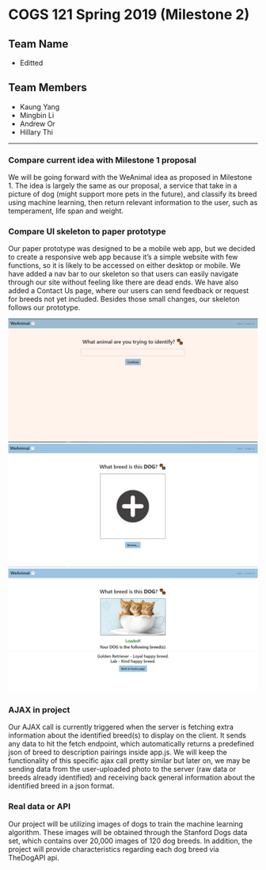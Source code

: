 # COGS 121 Spring 2019 (Milestone 2)
## Team Name
* Editted

## Team Members
* Kaung Yang
* Mingbin Li 
* Andrew Or
* Hillary Thi 

---
### Compare current idea with Milestone 1 proposal

We will be going forward with the WeAnimal idea as proposed in Milestone 1. The idea is largely 
the same as our proposal, a service that take in a picture of dog (might support more pets in 
the future), and classify its breed using machine learning, then return relevant information to
the user, such as temperament, life span and weight.

### Compare UI skeleton to paper prototype

Our paper prototype was designed to be a mobile web app, but we decided to create a responsive 
web app because it’s a simple website with few functions, so it is likely to be accessed on either 
desktop or mobile. We have added a nav bar to our skeleton so that users can easily navigate through
our site without feeling like there are dead ends. We have also added a Contact Us page, where our 
users can send feedback or request for breeds not yet included. Besides those small changes, our 
skeleton follows our prototype.

![Landing Page](prototype_images/Milestone2_UI1.JPG)
![Upload Animal Image](prototype_images/Milestone2_UI2.JPG)
![Results](prototype_images/Milestone2_UI3.JPG)

### AJAX in project

Our AJAX call is currently triggered when the server is fetching extra information about the 
identified breed(s) to display on the client. It sends any data to hit the fetch endpoint, which 
automatically returns a predefined json of breed to description pairings inside app.js. We will keep 
the functionality of this specific ajax call pretty similar but later on, we may be sending data from 
the user-uploaded photo to the server (raw data or breeds already identified) and receiving back general
information about the identified breed in a json format.

### Real data or API

Our project will be utilizing images of dogs to train the machine learning algorithm. These images will 
be obtained through the Stanford Dogs data set, which contains over 20,000 images of 120 dog breeds. In 
addition, the project will provide characteristics regarding each dog breed via TheDogAPI api.
